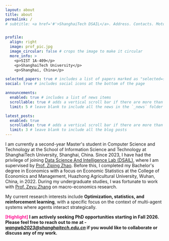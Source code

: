 ```yaml
---
layout: about
title: about
permalink: /
# subtitle: <a href='#'>ShanghaiTech DSAIL</a>. Address. Contacts. Moto. Etc.


profile:
  align: right
  image: prof_pic.jpg
  image_circular: false # crops the image to make it circular
  more_info: >
    <p>SIST 1A-409</p>
    <p>ShanghaiTech University</p>
    <p>Shanghai, China</p>

selected_papers: true # includes a list of papers marked as "selected={true}"
social: true # includes social icons at the bottom of the page

announcements:
  enabled: true # includes a list of news items
  scrollable: true # adds a vertical scroll bar if there are more than 3 news items
  limit: 5 # leave blank to include all the news in the `_news` folder

latest_posts:
  enabled: true
  scrollable: true # adds a vertical scroll bar if there are more than 3 new posts items
  limit: 3 # leave blank to include all the blog posts
---
```


I am currently a second-year Master's student in Computer Science and Technology at the School of Information Science and Technology at ShanghaiTech University, Shanghai, China. Since 2023, I have had the privilege of joining [Data Science And Intelligence Lab (DSAIL)](https://www.ncvxopt.com/), where I am supervised by [Prof. Ziping Zhao](https://www.zipingzhao.com). Before this, I completed my Bachelor's degree in Economics with a focus on Economic Statistics at the College of Economics and Management, Huazhong Agricultural University, Wuhan, China, in 2022. During my undergraduate studies, I was fortunate to work with [Prof. Zeyu Zhang](https://faculty.hzau.edu.cn/zhangzeyu/zh_CN/index/142041/list/index.htm) on macro-economics research.

My current research interests include **Optimization, statistics, and reinforcement learning**, with a specific focus on the context of multi-agent systems where agents interact strategically.

**<font color='DeepPink'>[Highlight]</font> I am actively seeking PhD opportunities starting in Fall 2026. Please feel free to reach out to me at - *wangwb2023@shanghaitech.edu.cn* if you would like to collaborate or discuss any of my work.**
